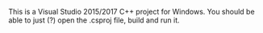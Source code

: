 This is a Visual Studio 2015/2017 C++ project for Windows.
You should be able to just (?) open the .csproj file,
build and run it.
